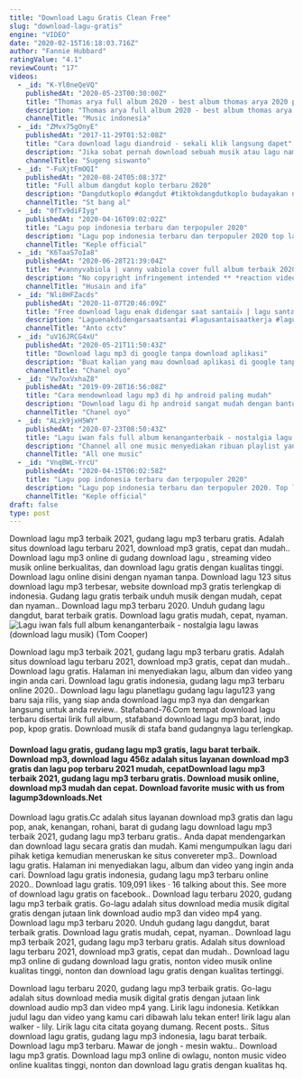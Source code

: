 ```yaml
---
title: "Download Lagu Gratis Clean Free"
slug: "download-lagu-gratis"
engine: "VIDEO"
date: "2020-02-15T16:18:03.716Z"
author: "Fannie Hubbard"
ratingValue: "4.1"
reviewCount: "17"
videos:
  - _id: "K-Yl0neQeVQ"
    publishedAt: "2020-05-23T00:30:00Z"
    title: "Thomas arya full album 2020 - best album thomas arya 2020 paling enak didengar"
    description: "Thomas arya full album 2020 - best album thomas arya 2020 paling enak didengar thomas arya full album 2020 - best album thomas arya 2020 paling"
    channelTitle: "Music indonesia"
  - _id: "ZMvx75gOnyE"
    publishedAt: "2017-11-29T01:52:08Z"
    title: "Cara download lagu diandroid - sekali klik langsung dapet"
    description: "Jika sobat pernah download sebuah musik atau lagu namun tidak berhasil berikut akan dibahas agar bisa langsung dapat. Saat mau mendownload lagu melalui"
    channelTitle: "Sugeng siswanto"
  - _id: "-FuXjtFmOQI"
    publishedAt: "2020-08-24T05:08:37Z"
    title: "Full album dangdut koplo terbaru 2020"
    description: "Dangdutkoplo #dangdut #tiktokdangdutkoplo budayakan nonton sampai habis dan tidak di skip dan budayakan baca deskripsi lawak"
    channelTitle: "St bang al"
  - _id: "0fTx9diFIyg"
    publishedAt: "2020-04-16T09:02:02Z"
    title: "Lagu pop indonesia terbaru dan terpopuler 2020"
    description: "Lagu pop indonesia terbaru dan terpopuler 2020 top lagu pop indonesia terbaru 2020 terbaik dan terpopuler tag: lagu pop terbaru 2020, lagu pop"
    channelTitle: "Keple official"
  - _id: "K6TaaS7oIa8"
    publishedAt: "2020-06-28T21:39:04Z"
    title: "#vannyvabiola | vanny vabiola cover full album terbaik 2020 (lagu kenangan) | tahun 70an 80an"
    description: "No copyright infringement intended ** *reaction video* vanny vabiola cover full album terbaik 2020 ( lagu kenangan ) | tahun 70an"
    channelTitle: "Husain and ifa"
  - _id: "Nli8HFZacds"
    publishedAt: "2020-11-07T20:46:09Z"
    title: "Free download lagu enak didengar saat santai👍 | lagu santai saat kerja | lagu untuk cafe💯"
    description: "Laguenakdidengarsaatsantai #lagusantaisaatkerja #laguenakbuattidur #akustistikpopuler #lagubaru2020 #lagucafe #laguenaksaatsantai #laguenaksaatkerja"
    channelTitle: "Anto cctv"
  - _id: "uV16JRCG4xU"
    publishedAt: "2020-05-21T11:50:43Z"
    title: "Download lagu mp3 di google tanpa download aplikasi"
    description: "Buat kalian yang mau download aplikasi di google tanpa download ini dia link download web nya sangat mudah tanpa banyak iklan atau di alihan ke website"
    channelTitle: "Chanel oyo"
  - _id: "Vw7oxVxhaZ8"
    publishedAt: "2019-09-28T16:56:08Z"
    title: "Cara mendownload lagu mp3 di hp android paling mudah"
    description: "Download lagu di hp android sangat mudah dengan bantuan aplikasi sekali klik langsung tersimpan di penyimpanan file link download"
    channelTitle: "Chanel oyo"
  - _id: "ALzk9jxH5WY"
    publishedAt: "2020-07-23T08:50:43Z"
    title: "Lagu iwan fals full album kenanganterbaik - nostalgia lagu lawas (download lagu musik)"
    description: "Channel all one music menyediakan ribuan playlist yang ngehits dan terbaru, mulai dari berbagai genre, suasana hati, aktivitas atau bahasan apa pun ."
    channelTitle: "All one music"
  - _id: "VnqBWL-YrcU"
    publishedAt: "2020-04-15T06:02:58Z"
    title: "Lagu pop indonesia terbaru dan terpopuler 2020"
    description: "Lagu pop indonesia terbaru dan terpopuler 2020. Top lagu pop indonesia terbaru 2020 terbaik dan terpopuler tag: lagu pop terbaru 2020, lagu pop"
    channelTitle: "Keple official"
draft: false
type: post
---
```


Download lagu mp3 terbaik 2021, gudang lagu mp3 terbaru gratis. Adalah situs download lagu terbaru 2021, download mp3 gratis, cepat dan mudah.. Download lagu mp3 online di gudang download lagu , streaming video musik online berkualitas, dan download lagu gratis dengan kualitas tinggi. Download lagu online disini dengan nyaman tanpa. Download lagu 123 situs download lagu mp3 terbesar, website download mp3 gratis terlengkap di indonesia. Gudang lagu gratis terbaik unduh musik dengan mudah, cepat dan nyaman.. Download lagu mp3 terbaru 2020. Unduh gudang lagu dangdut, barat terbaik gratis. Download lagu gratis mudah, cepat, nyaman.
![Lagu iwan fals full album kenanganterbaik - nostalgia lagu lawas (download lagu musik) (Tom Cooper)](https://i.ytimg.com/vi/ALzk9jxH5WY/hqdefault.jpg "Lagu iwan fals full album kenanganterbaik - nostalgia lagu lawas (download lagu musik) (Gerald Hampton)")

Download lagu mp3 terbaik 2021, gudang lagu mp3 terbaru gratis. Adalah situs download lagu terbaru 2021, download mp3 gratis, cepat dan mudah.. Download lagu gratis. Halaman ini menyediakan lagu, album dan video yang ingin anda cari. Download lagu gratis indonesia, gudang lagu mp3 terbaru online 2020.. Download lagu lagu planetlagu gudang lagu lagu123 yang baru saja rilis, yang siap anda download lagu mp3 nya dan dengarkan langsung untuk anda review.. Stafaband-76.Com tempat download lagu terbaru disertai lirik full album, stafaband download lagu mp3 barat, indo pop, kpop gratis. Download musik di stafa band gudangnya lagu terlengkap.
<!--inArticleAds-->

<!--galleryOne-->

#### Download lagu gratis, gudang lagu mp3 gratis, lagu barat terbaik. Download mp3, download lagu 456z adalah situs layanan download mp3 gratis dan lagu pop terbaru 2021 mudah, cepatDownload lagu mp3 terbaik 2021, gudang lagu mp3 terbaru gratis. Download musik online, download mp3 mudah dan cepat. Download favorite music with us from lagump3downloads.Net
<!--inArticleAds-->

<!--galleryTwo-->

Download lagu gratis.Cc adalah situs layanan download mp3 gratis dan lagu pop, anak, kenangan, rohani, barat di gudang lagu download lagu mp3 terbaik 2021, gudang lagu mp3 terbaru gratis.. Anda dapat mendengarkan dan download lagu secara gratis dan mudah. Kami mengumpulkan lagu dari pihak ketiga kemudian meneruskan ke situs convereter mp3.. Download lagu gratis. Halaman ini menyediakan lagu, album dan video yang ingin anda cari. Download lagu gratis indonesia, gudang lagu mp3 terbaru online 2020.. Download lagu gratis. 109,091 likes · 16 talking about this. See more of download lagu gratis on facebook.. Download lagu terbaru 2020, gudang lagu mp3 terbaik gratis. Go-lagu adalah situs download media musik digital gratis dengan jutaan link download audio mp3 dan video mp4 yang. Download lagu mp3 terbaru 2020. Unduh gudang lagu dangdut, barat terbaik gratis. Download lagu gratis mudah, cepat, nyaman.. Download lagu mp3 terbaik 2021, gudang lagu mp3 terbaru gratis. Adalah situs download lagu terbaru 2021, download mp3 gratis, cepat dan mudah.. Download lagu mp3 online di gudang download lagu gratis, nonton video musik online kualitas tinggi, nonton dan download lagu gratis dengan kualitas tertinggi.
<!--galleryThree-->

Download lagu terbaru 2020, gudang lagu mp3 terbaik gratis. Go-lagu adalah situs download media musik digital gratis dengan jutaan link download audio mp3 dan video mp4 yang. Lirik lagu indonesia. Ketikkan judul lagu dan video yang kamu cari dibawah lalu tekan enter! lirik lagu alan walker - lily. Lirik lagu cita citata goyang dumang. Recent posts.. Situs download lagu gratis, gudang lagu mp3 indonesia, lagu barat terbaik. Download lagu mp3 terbaru. Mawar de jongh - mesin waktu.. Download lagu mp3 gratis. Download lagu mp3 online di owlagu, nonton music video online kualitas tinggi, nonton dan download lagu gratis dengan kualitas hq.